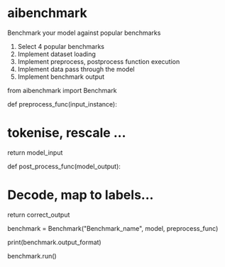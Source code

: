 # aibenchmark
Benchmark your model against popular benchmarks

1) Select 4 popular benchmarks
2) Implement dataset loading
3) Implement preprocess, postprocess function execution
4) Implement data pass through the model
5) Implement benchmark output

from aibenchmark import Benchmark

def preprocess_func(input_instance):
  # tokenise, rescale ...

  return model_input

def post_process_func(model_output):
  # Decode, map to labels...

  return correct_output

benchmark = Benchmark("Benchmark_name", model, preprocess_func)

print(benchmark.output_format)

benchmark.run()
